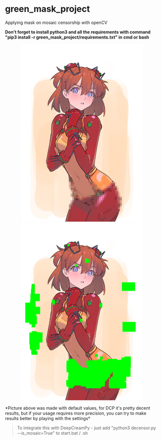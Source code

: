 # green_mask_project
Applying mask on mosaic censorship with openCV

**Don't forget to install python3 and all the requirements with command "pip3 install -r green_mask_project/requirements.txt" in cmd or bash**
<p align="center">
  <img src="https://github.com/rekaxua/green_mask_project/blob/master/decensor_input_original/asuka.png" width="400">
  <img src="https://github.com/rekaxua/green_mask_project/blob/master/decensor_input/asuka.png" width="400">
</p>
*Picture above was made with default values, for DCP it's pretty decent results, but if your usage requires more precision, you can try to make results better by playing with the settings*

>To integrate this with DeepCreamPy - just add "python3 decensor.py --is_mosaic=True" to start.bat / .sh
